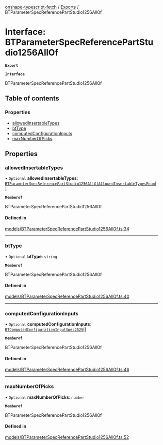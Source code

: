 [onshape-typescript-fetch](../README.md) / [Exports](../modules.md) / BTParameterSpecReferencePartStudio1256AllOf

# Interface: BTParameterSpecReferencePartStudio1256AllOf

**`Export`**

**`Interface`**

BTParameterSpecReferencePartStudio1256AllOf

## Table of contents

### Properties

- [allowedInsertableTypes](BTParameterSpecReferencePartStudio1256AllOf.md#allowedinsertabletypes)
- [btType](BTParameterSpecReferencePartStudio1256AllOf.md#bttype)
- [computedConfigurationInputs](BTParameterSpecReferencePartStudio1256AllOf.md#computedconfigurationinputs)
- [maxNumberOfPicks](BTParameterSpecReferencePartStudio1256AllOf.md#maxnumberofpicks)

## Properties

### allowedInsertableTypes

• `Optional` **allowedInsertableTypes**: [`BTParameterSpecReferencePartStudio1256AllOfAllowedInsertableTypesEnum`](../modules.md#btparameterspecreferencepartstudio1256allofallowedinsertabletypesenum-1)[]

**`Memberof`**

BTParameterSpecReferencePartStudio1256AllOf

#### Defined in

[models/BTParameterSpecReferencePartStudio1256AllOf.ts:34](https://github.com/toebes/onshape-typescript-fetch/blob/3e11ae1/models/BTParameterSpecReferencePartStudio1256AllOf.ts#L34)

___

### btType

• `Optional` **btType**: `string`

**`Memberof`**

BTParameterSpecReferencePartStudio1256AllOf

#### Defined in

[models/BTParameterSpecReferencePartStudio1256AllOf.ts:40](https://github.com/toebes/onshape-typescript-fetch/blob/3e11ae1/models/BTParameterSpecReferencePartStudio1256AllOf.ts#L40)

___

### computedConfigurationInputs

• `Optional` **computedConfigurationInputs**: [`BTComputedConfigurationInputSpec2525`](BTComputedConfigurationInputSpec2525.md)[]

**`Memberof`**

BTParameterSpecReferencePartStudio1256AllOf

#### Defined in

[models/BTParameterSpecReferencePartStudio1256AllOf.ts:46](https://github.com/toebes/onshape-typescript-fetch/blob/3e11ae1/models/BTParameterSpecReferencePartStudio1256AllOf.ts#L46)

___

### maxNumberOfPicks

• `Optional` **maxNumberOfPicks**: `number`

**`Memberof`**

BTParameterSpecReferencePartStudio1256AllOf

#### Defined in

[models/BTParameterSpecReferencePartStudio1256AllOf.ts:52](https://github.com/toebes/onshape-typescript-fetch/blob/3e11ae1/models/BTParameterSpecReferencePartStudio1256AllOf.ts#L52)
